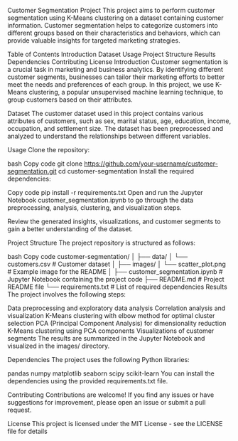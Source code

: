 Customer Segmentation Project
This project aims to perform customer segmentation using K-Means clustering on a dataset containing customer information. Customer segmentation helps to categorize customers into different groups based on their characteristics and behaviors, which can provide valuable insights for targeted marketing strategies.

Table of Contents
Introduction
Dataset
Usage
Project Structure
Results
Dependencies
Contributing
License
Introduction
Customer segmentation is a crucial task in marketing and business analytics. By identifying different customer segments, businesses can tailor their marketing efforts to better meet the needs and preferences of each group. In this project, we use K-Means clustering, a popular unsupervised machine learning technique, to group customers based on their attributes.

Dataset
The customer dataset used in this project contains various attributes of customers, such as sex, marital status, age, education, income, occupation, and settlement size. The dataset has been preprocessed and analyzed to understand the relationships between different variables.

Usage
Clone the repository:

bash
Copy code
git clone https://github.com/your-username/customer-segmentation.git
cd customer-segmentation
Install the required dependencies:

Copy code
pip install -r requirements.txt
Open and run the Jupyter Notebook customer_segmentation.ipynb to go through the data preprocessing, analysis, clustering, and visualization steps.

Review the generated insights, visualizations, and customer segments to gain a better understanding of the dataset.

Project Structure
The project repository is structured as follows:

bash
Copy code
customer-segmentation/
│
├── data/
│   └── customers.csv             # Customer dataset
│
├── images/
│   └── scatter_plot.png          # Example image for the README
│
├── customer_segmentation.ipynb   # Jupyter Notebook containing the project code
├── README.md                     # Project README file
└── requirements.txt              # List of required dependencies
Results
The project involves the following steps:

Data preprocessing and exploratory data analysis
Correlation analysis and visualization
K-Means clustering with elbow method for optimal cluster selection
PCA (Principal Component Analysis) for dimensionality reduction
K-Means clustering using PCA components
Visualizations of customer segments
The results are summarized in the Jupyter Notebook and visualized in the images/ directory.

Dependencies
The project uses the following Python libraries:

pandas
numpy
matplotlib
seaborn
scipy
scikit-learn
You can install the dependencies using the provided requirements.txt file.

Contributing
Contributions are welcome! If you find any issues or have suggestions for improvement, please open an issue or submit a pull request.

License
This project is licensed under the MIT License - see the LICENSE file for details
